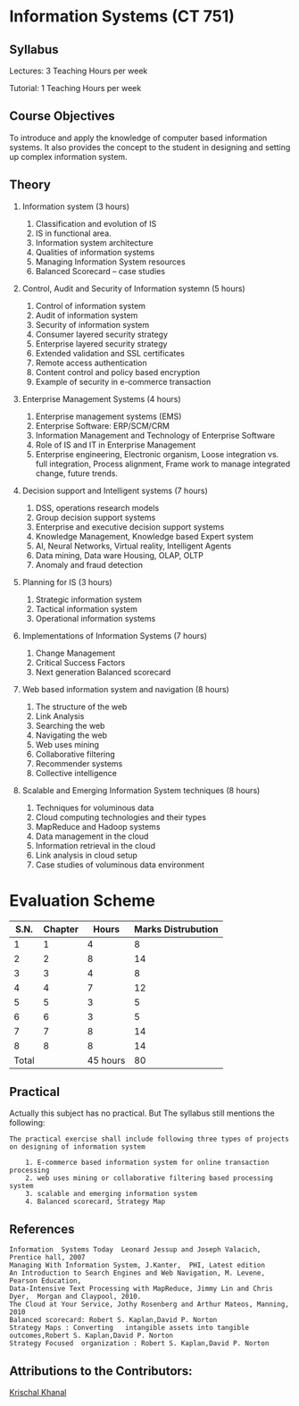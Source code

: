 # Information Systems (CT 751)
## Syllabus

Lectures: 3 Teaching Hours per week

Tutorial: 1 Teaching Hours per week

## Course Objectives

To introduce and apply the knowledge of computer based information systems. It also provides the concept to the student in designing and setting up complex information system.

## Theory

1. Information system (3 hours)
    1. Classification and evolution of IS
    2. IS in functional area.
    3. Information system architecture
    4. Qualities of information systems
    5. Managing Information System resources
    6. Balanced Scorecard – case studies

2. Control, Audit and Security of Information systemn (5 hours)
    1. Control of information system
    2. Audit of information system
    3. Security of information system
    4. Consumer layered security strategy
    5. Enterprise layered security strategy
    6. Extended validation and SSL certificates
    7. Remote access authentication
    8. Content control and policy based encryption
    9. Example of security in e-commerce transaction

3. Enterprise Management Systems (4 hours)
    1. Enterprise management systems (EMS)
    2. Enterprise Software: ERP/SCM/CRM
    3. Information Management and Technology of Enterprise Software
    4. Role of IS and IT in Enterprise Management
    5. Enterprise engineering, Electronic organism, Loose integration vs. full integration, Process alignment, Frame work to manage integrated change, future trends.

4. Decision support and Intelligent systems (7 hours)
    1. DSS, operations research models
    2. Group decision support systems
    3. Enterprise and executive decision support systems
    4. Knowledge Management, Knowledge based Expert system
    5. AI,  Neural Networks, Virtual reality, Intelligent Agents
    6. Data mining, Data ware Housing, OLAP, OLTP
    7. Anomaly and fraud detection 

5. Planning for IS  (3 hours)
    1. Strategic information system
    2. Tactical information system
    3. Operational information systems

6. Implementations of Information Systems (7 hours)
    1. Change Management
    2. Critical Success Factors
    3. Next generation Balanced scorecard

7. Web based information system and navigation (8 hours)
    1. The structure of the web
    2. Link Analysis
    3. Searching the web
    4. Navigating the web
    5. Web uses mining
    6. Collaborative filtering
    7. Recommender systems
    8. Collective intelligence

8. Scalable and Emerging Information System techniques (8 hours)
    1. Techniques for voluminous data
    2. Cloud computing technologies and their types
    3. MapReduce and Hadoop systems
    4. Data management in the cloud
    5. Information retrieval in the cloud
    6. Link analysis in cloud setup
    7. Case studies of voluminous data environment


# Evaluation Scheme

| S.N.  | Chapter       | Hours          | Marks Distrubution     |
| ----- | ------------- | -------------- | ---------------------- |
| 1     | 1             |  4             |    8                   |
| 2     | 2             |  8             |   14                   |
| 3     | 3             |  4             |    8                   |
| 4     | 4             |  7             |   12                   |
| 5     | 5             |  3             |    5                   |
| 6     | 6             |  3             |    5                   |
| 7     | 7             |  8             |   14                   |
| 8     | 8             |  8             |   14                   |
| Total |               | 45 hours       |   80                   |

## Practical

Actually this subject has no practical. But The syllabus still mentions the following:

    The practical exercise shall include following three types of projects on designing of information system

        1. E-commerce based information system for online transaction processing
        2. web uses mining or collaborative filtering based processing system
        3. scalable and emerging information system
        4. Balanced scorecard, Strategy Map

## References
    Information  Systems Today  Leonard Jessup and Joseph Valacich, Prentice hall, 2007
    Managing With Information System, J.Kanter,  PHI, Latest edition
    An Introduction to Search Engines and Web Navigation, M. Levene, Pearson Education,
    Data-Intensive Text Processing with MapReduce, Jimmy Lin and Chris Dyer,  Morgan and Claypool, 2010.
    The Cloud at Your Service, Jothy Rosenberg and Arthur Mateos, Manning, 2010
    Balanced scorecard: Robert S. Kaplan,David P. Norton
    Strategy Maps : Converting   intangible assets into tangible outcomes,Robert S. Kaplan,David P. Norton
    Strategy Focused  organization : Robert S. Kaplan,David P. Norton

## Attributions to the Contributors:

[Krischal Khanal](https://github.com/krischal111)